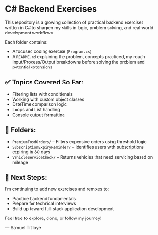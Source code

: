 # C# Backend Exercises

This repository is a growing collection of practical backend exercises written in C# to sharpen my skills in logic, problem solving, and real-world development workflows.

Each folder contains:
- A focused coding exercise (`Program.cs`)
- A `README.md` explaining the problem, concepts practiced, my rough Input/Process/Output breakdowns before solving the problem and potential extensions

## ✅ Topics Covered So Far:
- Filtering lists with conditionals
- Working with custom object classes
- DateTime comparison logic
- Loops and List handling
- Console output formatting

## 📁 Folders:
- `PremiumFoodOrders/` – Filters expensive orders using threshold logic
- `SubscriptionExpiryReminder/` – Identifies users with subscriptions expiring in 30 days
- `VehicleServiceCheck/` – Returns vehicles that need servicing based on mileage

## 🧱 Next Steps:
I’m continuing to add new exercises and remixes to:
- Practice backend fundamentals
- Prepare for technical interviews
- Build up toward full-stack application development

Feel free to explore, clone, or follow my journey!

— Samuel Titiloye
